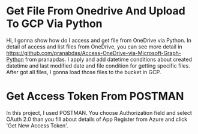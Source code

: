 # Get File From Onedrive And Upload To GCP Via Python

Hi, I gonna show how do I access and get file from OneDrive via Python. In detail of access and list files from OneDrive, you can see more detail in 
https://github.com/pranabdas/Access-OneDrive-via-Microsoft-Graph-Python from pranapdas. 
I apply and add datetime conditions about created datetime and last modified date and file condition for getting specific files. 
After got all files, I gonna load those files to the bucket in GCP. 

# Get Access Token From POSTMAN 
In this project, I used POSTMAN. You choose Authorization field and select OAuth 2.0 than you fill about details of App Register from Azure and click 'Get New Access Token'.
